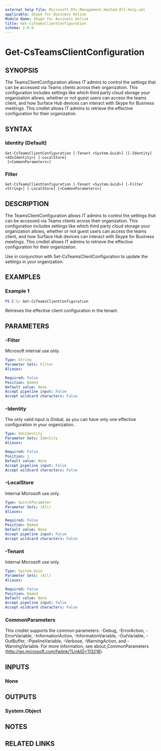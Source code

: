 ```yaml
---
external help file: Microsoft.Rtc.Management.Hosted.dll-help.xml
applicable: Skype for Business Online
Module Name: Skype for Business Online
title: Get-CsTeamsClientConfiguration
schema: 2.0.0
---
```


# Get-CsTeamsClientConfiguration

## SYNOPSIS
The TeamsClientConfiguration allows IT admins to control the settings that can be accessed via Teams clients across their organization.  This configuration includes settings like which third party cloud storage your organization allows, whether or not guest users can access the teams client, and how Surface Hub devices can interact with Skype for Business meetings.  This cmdlet allows IT admins to retrieve the effective configuration for their organization.

## SYNTAX

### Identity (Default)
```
Get-CsTeamsClientConfiguration [-Tenant <System.Guid>] [[-Identity] <XdsIdentity>] [-LocalStore]
 [<CommonParameters>]
```

### Filter
```
Get-CsTeamsClientConfiguration [-Tenant <System.Guid>] [-Filter <String>] [-LocalStore] [<CommonParameters>]
```

## DESCRIPTION
The TeamsClientConfiguration allows IT admins to control the settings that can be accessed via Teams clients across their organization.  This configuration includes settings like which third party cloud storage your organization allows, whether or not guest users can access the teams client, and how Surface Hub devices can interact with Skype for Business meetings.  This cmdlet allows IT admins to retrieve the effective configuration for their organization.

Use in conjunction with Set-CsTeamsClientConfiguration to update the settings in your organization.

## EXAMPLES

### Example 1
```powershell
PS C:\> Get-CsTeamsClientConfiguration
```

Retrieves the effective client configuration in the tenant.

## PARAMETERS

### -Filter
Microsoft internal use only.

```yaml
Type: String
Parameter Sets: Filter
Aliases:

Required: False
Position: Named
Default value: None
Accept pipeline input: False
Accept wildcard characters: False
```

### -Identity
The only valid input is Global, as you can have only one effective configuration in your organization.

```yaml
Type: XdsIdentity
Parameter Sets: Identity
Aliases:

Required: False
Position: 1
Default value: None
Accept pipeline input: False
Accept wildcard characters: False
```

### -LocalStore
Internal Microsoft use only.

```yaml
Type: SwitchParameter
Parameter Sets: (All)
Aliases:

Required: False
Position: Named
Default value: None
Accept pipeline input: False
Accept wildcard characters: False
```

### -Tenant
Internal Microsoft use only.

```yaml
Type: System.Guid
Parameter Sets: (All)
Aliases:

Required: False
Position: Named
Default value: None
Accept pipeline input: False
Accept wildcard characters: False
```

### CommonParameters
This cmdlet supports the common parameters: -Debug, -ErrorAction, -ErrorVariable, -InformationAction, -InformationVariable, -OutVariable, -OutBuffer, -PipelineVariable, -Verbose, -WarningAction, and -WarningVariable.
For more information, see about_CommonParameters (http://go.microsoft.com/fwlink/?LinkID=113216).

## INPUTS

### None


## OUTPUTS

### System.Object

## NOTES

## RELATED LINKS
